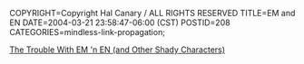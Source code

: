 COPYRIGHT=Copyright Hal Canary / ALL RIGHTS RESERVED
TITLE=EM and EN
DATE=2004-03-21 23:58:47-06:00 (CST)
POSTID=208
CATEGORIES=mindless-link-propagation;

[The Trouble With EM 'n EN (and Other Shady Characters)](http://alistapart.com/articles/emen/)

